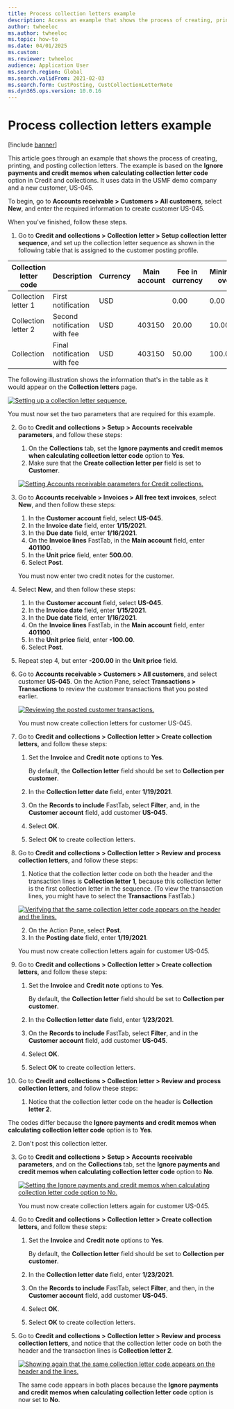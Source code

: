 ```yaml
--- 
title: Process collection letters example
description: Access an example that shows the process of creating, printing, and posting collection letters, including a table that defines various collection letter codes. 
author: twheeloc
ms.author: twheeloc
ms.topic: how-to
ms.date: 04/01/2025
ms.custom:
ms.reviewer: twheeloc
audience: Application User 
ms.search.region: Global
ms.search.validFrom: 2021-02-03
ms.search.form: CustPosting, CustCollectionLetterNote
ms.dyn365.ops.version: 10.0.16
---
```


# Process collection letters example

[!include [banner](../../includes/banner.md)]

This article goes through an example that shows the process of creating, printing, and posting collection letters. The example is based on the **Ignore payments and credit memos when calculating collection letter code** option in Credit and collections. It uses data in the USMF demo company and a new customer, US-045.

To begin, go to **Accounts receivable \> Customers \> All customers**, select **New**, and enter the required information to create customer US-045.

When you've finished, follow these steps.

1. Go to **Credit and collections \> Collection letter \> Setup collection letter sequence**, and set up the collection letter sequence as shown in the following table that is assigned to the customer posting profile.

|   Collection letter code    	|     Description    	|     Currency    	|     Main   account    	|     Fee in currency    	|   Minimum   over 	|   Days   Block    	|
|-----------------------------	|--------------------	|-----------------	|-----------------------	|--------------------	|-----------------------	|------------------	|
|  Collection letter 1       	|     First notification |     USD      	|                 	|     0.00             	|     0.00              	|     2               	|
|  Collection letter 2       	|     Second notification with fee    	|     USD      |     403150     	|     20.00        	|     10.00    	|     3               	|
|  Collection               	|     Final notification with fee     	|     USD         	|     403150  	|     50.00     	|     100.00            	|     15         	|

The following illustration shows the information that's in the table as it would appear on the **Collection letters** page. 

[![Setting up a collection letter sequence.](./media/Ignore-payments-creditmemos-1.PNG)](./media/Ignore-payments-creditmemos-1.PNG)

 You must now set the two parameters that are required for this example.

2. Go to **Credit and collections \> Setup \> Accounts receivable parameters**, and follow these steps:

    1. On the **Collections** tab, set the **Ignore payments and credit memos when calculating collection letter code** option to **Yes**.
    2. Make sure that the **Create collection letter per** field is set to **Customer**.

    [![Setting Accounts receivable parameters for Credit collections.](./media/Ignore-payments-creditmemos-2.PNG)](./media/Ignore-payments-creditmemos-2.PNG)

3. Go to **Accounts receivable \> Invoices \> All free text invoices**, select **New**, and then follow these steps:

    1. In the **Customer account** field, select **US-045**.
    2. In the **Invoice date** field, enter **1/15/2021**.
    3. In the **Due date** field, enter **1/16/2021**.
    4. On the **Invoice lines** FastTab, in the **Main account** field, enter **401100**.
    5. In the **Unit price** field, enter **500.00**.
    6. Select **Post**.

    You must now enter two credit notes for the customer.

4. Select **New**, and then follow these steps:

    1. In the **Customer account** field, select **US-045**.
    2. In the **Invoice date** field, enter **1/15/2021**.
    3. In the **Due date** field, enter **1/16/2021**.
    4. On the **Invoice lines** FastTab, in the **Main account** field, enter **401100**.
    5. In the **Unit price** field, enter **-100.00**.
    6. Select **Post**.

5. Repeat step 4, but enter **-200.00** in the **Unit price** field.
6. Go to **Accounts receivable \> Customers \> All customers**, and select customer **US-045**. On the Action Pane, select **Transactions \> Transactions** to review the customer transactions that you posted earlier.

    [![Reviewing the posted customer transactions.](./media/Ignore-payments-creditmemos-3.PNG)](./media/Ignore-payments-creditmemos-3.PNG)

    You must now create collection letters for customer US-045.

7. Go to **Credit and collections \> Collection letter \> Create collection letters**, and follow these steps:

    1. Set the **Invoice** and **Credit note** options to **Yes**.

        By default, the **Collection letter** field should be set to **Collection per customer**.

    2. In the **Collection letter date** field, enter **1/19/2021**.
    3. On the **Records to include** FastTab, select **Filter**, and, in the **Customer account** field, add customer **US-045**.
    4. Select **OK**.
    5. Select **OK** to create collection letters.

8. Go to **Credit and collections \> Collection letter \> Review and process collection letters**, and follow these steps:

    1. Notice that the collection letter code on both the header and the transaction lines is **Collection letter 1**, because this collection letter is the first collection letter in the sequence. (To view the transaction lines, you might have to select the **Transactions** FastTab.)

   [![Verifying that the same collection letter code appears on the header and the lines.](./media/Ignore-payments-creditmemos-4.PNG)](./media/Ignore-payments-creditmemos-4.PNG)

    2. On the Action Pane, select **Post**.
    3. In the **Posting date** field, enter **1/19/2021**.

    You must now create collection letters again for customer US-045.

9. Go to **Credit and collections \> Collection letter \> Create collection letters**, and follow these steps:

    1. Set the **Invoice** and **Credit note** options to **Yes**.

        By default, the **Collection letter** field should be set to **Collection per customer**.

    2. In the **Collection letter date** field, enter **1/23/2021**.
    3. On the **Records to include** FastTab, select **Filter**, and in the **Customer account** field, add customer **US-045**.
    4. Select **OK**.
    5. Select **OK** to create collection letters.

10. Go to **Credit and collections \> Collection letter \> Review and process collection letters**, and follow these steps:

    1. Notice that the collection letter code on the header is **Collection letter 2**.

  The codes differ because the **Ignore payments and credit memos when calculating collection letter code** option is to **Yes**.

  2. Don't post this collection letter.

11. Go to **Credit and collections \> Setup \> Accounts receivable parameters**, and on the **Collections** tab, set the **Ignore payments and credit memos when calculating collection letter code** option to **No**.

    [![Setting the Ignore payments and credit memos when calculating collection letter code option to No.](./media/Ignore-payments-creditmemos-6.PNG)](./media/Ignore-payments-creditmemos-6.PNG)

    You must now create collection letters again for customer US-045.

12. Go to **Credit and collections \> Collection letter \> Create collection letters**, and follow these steps:

    1. Set the **Invoice** and **Credit note** options to **Yes**.

        By default, the **Collection letter** field should be set to **Collection per customer**.

    2. In the **Collection letter date** field, enter **1/23/2021**.
    3. On the **Records to include** FastTab, select **Filter**, and then, in the **Customer account** field, add customer **US-045**.
    4. Select **OK**.
    5. Select **OK** to create collection letters.

13. Go to **Credit and collections \> Collection letter \> Review and process collection letters**, and notice that the collection letter code on both the header and the transaction lines is **Collection letter 2**.

    [![Showing again that the same collection letter code appears on the header and the lines.](./media/Ignore-payments-creditmemos-7.PNG)](./media/Ignore-payments-creditmemos-7.PNG)

    The same code appears in both places because the **Ignore payments and credit memos when calculating collection letter code** option is now set to **No**.

